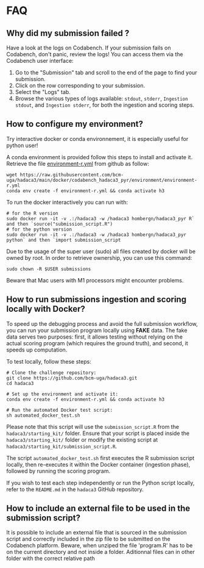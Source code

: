 # FAQ                      
                           


## Why did my submission failed ?  

Have a look at the logs on Codabench.
If your submission fails on Codabench, don't panic, review the logs! You can access them via the Codabench user interface:

1. Go to the "Submission" tab and scroll to the end of the page to find your submission.
2. Click on the row corresponding to your submission.
3. Select the "Logs" tab.
4. Browse the various types of logs available: `stdout`, `stderr`, `Ingestion stdout`, and `Ingestion stderr`, for both the ingestion and scoring steps.

## How to configure my environment? 

Try interactive docker or conda environnement, it is especially useful for python user!

A conda environment is provided follow this steps to install and activate it. Retrieve the file [environment-r.yml](https://github.com/bcm-uga/hadaca3/blob/main/docker/codabench_hadaca3_pyr/environment/environment-r.yml) from github as follow:

``` 
wget https://raw.githubusercontent.com/bcm-uga/hadaca3/main/docker/codabench_hadaca3_pyr/environment/environment-r.yml
conda env create -f environment-r.yml && conda activate h3
```

To run the docker interactively you can run with: 

```
# for the R version
sudo docker run -it -v .:/hadaca3 -w /hadaca3 hombergn/hadaca3_pyr R`  and then `source("submission_script.R") 
# for the python version
sudo docker run -it -v .:/hadaca3 -w /hadaca3 hombergn/hadaca3_pyr python` and then `import submission_script
```

Due to the usage of the super user (sudo) all files created by docker will be owned by root. In order to retrieve ownership, you can use this command:

```
sudo chown -R $USER submissions
```

Beware that Mac users with M1 processors might encounter problems. 


## How to run submissions ingestion and scoring locally with Docker?

To speed up the debugging process and avoid the full submission workflow, you can run your submission program locally using **FAKE** data. The fake data serves two purposes: first, it allows testing without relying on the actual scoring program (which requires the ground truth), and second, it speeds up computation.

To test locally, follow these steps:

```
# Clone the challenge repository:
git clone https://github.com/bcm-uga/hadaca3.git
cd hadaca3

# Set up the environment and activate it:
conda env create -f environment-r.yml && conda activate h3

# Run the automated Docker test script:
sh automated_docker_test.sh
```

Please note that this script will use the `submission_script.R` from the `hadaca3/starting_kit/` folder. 
Ensure that your script is placed inside the `hadaca3/starting_kit/` folder or modify the existing script at `hadaca3/starting_kit/submission_script.R`.


The script `automated_docker_test.sh` first executes the R submission script locally, then re-executes it within the Docker container (ingestion phase), followed by running the scoring program.

If you wish to test each step independently or run the Python script locally, refer to the `README.md` in the `hadaca3` GitHub repository.

## How to include an external file to be used in the submission script?

It is possible to include an external file that is sourced in the submission script and correctly included in the zip file to be submitted on the Codabench platform.
Beware, when unziped the file 'program.R' has to be on the current directory and not inside a folder. Aditionnal files can in other folder with the correct relative path 
                           
